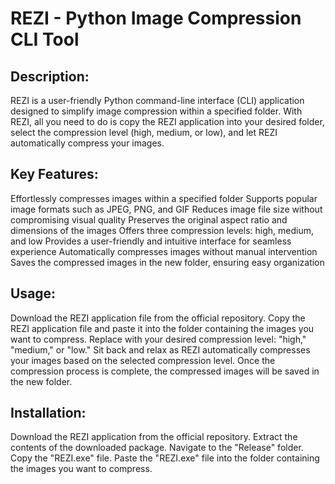 <h1>REZI - Python Image Compression CLI Tool</h1>

<h2>Description:</h2>
REZI is a user-friendly Python command-line interface (CLI) application designed to simplify image compression within a specified folder. With REZI, all you need to do is copy the REZI application into your desired folder, select the compression level (high, medium, or low), and let REZI automatically compress your images.

<h2>Key Features:</h2>

Effortlessly compresses images within a specified folder
Supports popular image formats such as JPEG, PNG, and GIF
Reduces image file size without compromising visual quality
Preserves the original aspect ratio and dimensions of the images
Offers three compression levels: high, medium, and low
Provides a user-friendly and intuitive interface for seamless experience
Automatically compresses images without manual intervention
Saves the compressed images in the new folder, ensuring easy organization

<h2>Usage:</h2>
Download the REZI application file from the official repository.
Copy the REZI application file and paste it into the folder containing the images you want to compress.
Replace <level> with your desired compression level: "high," "medium," or "low."
Sit back and relax as REZI automatically compresses your images based on the selected compression level.
Once the compression process is complete, the compressed images will be saved in the new folder.

<h2>Installation:</h2>

Download the REZI application from the official repository.
Extract the contents of the downloaded package.
Navigate to the "Release" folder.
Copy the "REZI.exe" file.
Paste the "REZI.exe" file into the folder containing the images you want to compress.
